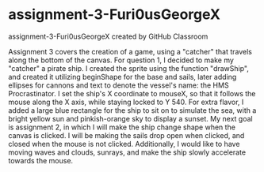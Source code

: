 # assignment-3-Furi0usGeorgeX
assignment-3-Furi0usGeorgeX created by GitHub Classroom

Assignment 3 covers the creation of a game, using a "catcher" that travels along the bottom of the canvas.
For question 1, I decided to make my "catcher" a pirate ship. I created the sprite using the function "drawShip", and created it utilizing beginShape for the base and sails, later adding ellipses for cannons and text to denote the vessel's name: the HMS Procrastinator. I set the ship's X coordinate to mouseX, so that it follows the mouse along the X axis, while staying locked to Y 540. For extra flavor, I added a large blue rectangle for the ship to sit on to simulate the sea, with a bright yellow sun and pinkish-orange sky to display a sunset.
My next goal is assignment 2, in which I will make the ship change shape when the canvas is clicked. I will be making the sails drop open when clicked, and closed when the mouse is not clicked. Additionally, I would like to have moving waves and clouds, sunrays, and make the ship slowly accelerate towards the mouse.
